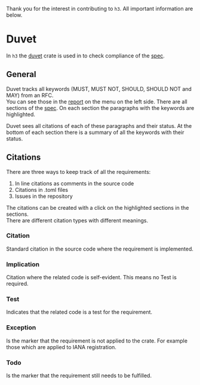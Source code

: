 Thank you for the interest in contributing to `h3`. All important information are below.

# Duvet
In `h3` the [duvet][] crate is used in to check compliance of the [spec][]. 

[duvet]: https://crates.io/crates/duvet

## General
Duvet tracks all keywords (MUST, MUST NOT, SHOULD, SHOULD NOT and MAY) from an RFC.  
You can see those in the [report][] on the menu on the left side. There are all sections of the [spec][]. On each section the paragraphs with the keywords are highlighted.  

Duvet sees all citations of each of these paragraphs and their status. At the bottom of each section there is a summary of all the keywords with their status.


[spec]: https://www.rfc-editor.org/rfc/rfc9114
[report]: https://hyper.rs/h3/ci/compliance/report.html#/

## Citations

There are three ways to keep track of all the requirements: 

1. In line citations as comments in the source code
2. Citations in .toml files
3. Issues in the repository


The citations can be created with a click on the highlighted sections in the sections.  
There are different citation types with different meanings.  
### Citation
Standard citation in the source code where the requirement is implemented.

### Implication
Citation where the related code is self-evident. This means no Test is required.

### Test
Indicates that the related code is a test for the requirement.

### Exception 
Is the marker that the requirement is not applied to the crate. For example those which are applied to IANA registration. 

### Todo
Is the marker that the requirement still needs to be fulfilled. 
